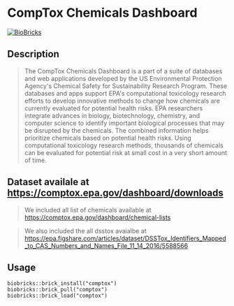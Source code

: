 # CompTox Chemicals Dashboard 

[![BioBricks](https://status.biobricks.ai/u/biobricks-ai/comptox/badge/health)](https://status.biobricks.ai/u/biobricks-ai/comptox)

## Description
> The CompTox Chemicals Dashboard is a part of a suite of databases and web applications developed by the US Environmental Protection Agency's Chemical Safety for Sustainability Research Program. These databases and apps support EPA's computational toxicology research efforts to develop innovative methods to change how chemicals are currently evaluated for potential health risks. EPA researchers integrate advances in biology, biotechnology, chemistry, and computer science to identify important biological processes that may be disrupted by the chemicals. The combined information helps prioritize chemicals based on potential health risks. Using computational toxicology research methods, thousands of chemicals can be evaluated for potential risk at small cost in a very short amount of time.


## Dataset availale at https://comptox.epa.gov/dashboard/downloads
> We included all list of chemicals available at https://comptox.epa.gov/dashboard/chemical-lists 

> We also included the all dsstox avaialbe at  https://epa.figshare.com/articles/dataset/DSSTox_Identifiers_Mapped_to_CAS_Numbers_and_Names_File_11_14_2016/5588566



## Usage
```{R}
biobricks::brick_install("comptox")
biobricks::brick_pull("comptox")
biobricks::brick_load("comptox")
```
